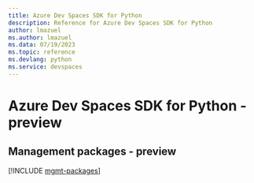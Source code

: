 ```yaml
---
title: Azure Dev Spaces SDK for Python
description: Reference for Azure Dev Spaces SDK for Python
author: lmazuel
ms.author: lmazuel
ms.data: 07/19/2023
ms.topic: reference
ms.devlang: python
ms.service: devspaces
---
```

# Azure Dev Spaces SDK for Python - preview

## Management packages - preview
[!INCLUDE [mgmt-packages](dev-spaces-mgmt-index.md)]